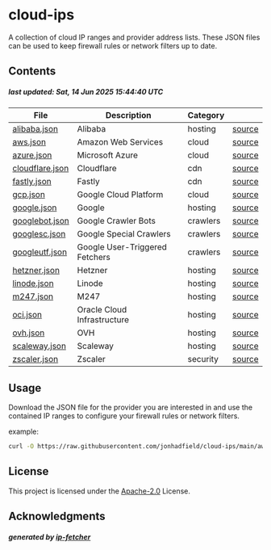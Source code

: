 # cloud-ips

A collection of cloud IP ranges and provider address lists. These JSON files
can be used to keep firewall rules or network filters up to date.

## Contents

##### last updated: Sat, 14 Jun 2025 15:44:40 UTC

| File  | Description | Category | |
| ------------- | ------------- | ------------- | ------------- |
| [alibaba.json](alibaba.json)  | Alibaba |  hosting | [source](https://www.alibaba.com/) |  
| [aws.json](aws.json)  | Amazon Web Services |  cloud | [source](https://docs.aws.amazon.com/vpc/latest/userguide/aws-ip-ranges.html) |  
| [azure.json](azure.json)  | Microsoft Azure |  cloud | [source](https://www.microsoft.com/en-gb/download/details.aspx?id=56519) |  
| [cloudflare.json](cloudflare.json)  | Cloudflare |  cdn | [source](https://www.cloudflare.com/en-gb/ips/) |  
| [fastly.json](fastly.json)  | Fastly |  cdn | [source](https://www.fastly.com/documentation/reference/api/utils/public-ip-list/) |  
| [gcp.json](gcp.json)  | Google Cloud Platform |  cloud | [source](https://cloud.google.com/compute/docs/faq#find_ip_range) |  
| [google.json](google.json)  | Google |  hosting | [source](https://support.google.com/a/answer/10026322) |  
| [googlebot.json](googlebot.json)  | Google Crawler Bots |  crawlers | [source](https://developers.google.com/search/docs/crawling-indexing/verifying-googlebot) |  
| [googlesc.json](googlesc.json)  | Google Special Crawlers |  crawlers | [source](https://developers.google.com/search/docs/crawling-indexing/verifying-googlebot) |  
| [googleutf.json](googleutf.json)  | Google User-Triggered Fetchers |  crawlers | [source](https://developers.google.com/search/docs/crawling-indexing/verifying-googlebot) |  
| [hetzner.json](hetzner.json)  | Hetzner |  hosting | [source](https://www.hetzner.com/) |  
| [linode.json](linode.json)  | Linode |  hosting | [source](https://www.linode.com/) |  
| [m247.json](m247.json)  | M247 |  hosting | [source](https://www.m247.com/) |  
| [oci.json](oci.json)  | Oracle Cloud Infrastructure |  hosting | [source](https://docs.oracle.com/en-us/iaas/Content/General/Concepts/addressranges.htm) |  
| [ovh.json](ovh.json)  | OVH |  hosting | [source](https://www.ovh.com/) |  
| [scaleway.json](scaleway.json)  | Scaleway |  hosting | [source](https://www.scaleway.com/) |  
| [zscaler.json](zscaler.json)  | Zscaler |  security | [source](https://www.zscaler.com) |  


## Usage

Download the JSON file for the provider you are interested in and use the
contained IP ranges to configure your firewall rules or network filters.

example:
```bash
curl -O https://raw.githubusercontent.com/jonhadfield/cloud-ips/main/aws.json
```

## License

This project is licensed under the [Apache-2.0](LICENSE) License.

## Acknowledgments

##### generated by [ip-fetcher](https://github.com/jonhadfield/ip-fetcher)

